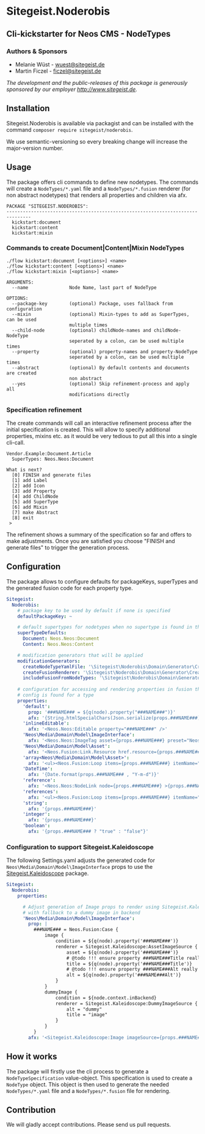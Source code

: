 # Sitegeist.Noderobis
## Cli-kickstarter for Neos CMS - NodeTypes

### Authors & Sponsors

* Melanie Wüst - wuest@sitegeist.de
* Martin Ficzel - ficzel@sitegeist.de

*The development and the public-releases of this package is generously sponsored
by our employer http://www.sitegeist.de.*

## Installation

Sitegeist.Noderobis is available via packagist and can be installed with the command `composer require sitegeist/noderobis`.

We use semantic-versioning so every breaking change will increase the major-version number.

## Usage

The package offers cli commands to define new nodetypes. The commands will create a `NodeTypes/*.yaml` file and 
a `NodeTypes/*.fusion` renderer (for non abstract nodetypes) that renders all properties and children via afx.

```
PACKAGE "SITEGEIST.NODEROBIS":
-------------------------------------------------------------------------------
  kickstart:document                       
  kickstart:content                        
  kickstart:mixin                          
```

### Commands to create Document|Content|Mixin NodeTypes 


```
./flow kickstart:document [<options>] <name>
./flow kickstart:content [<options>] <name>
./flow kickstart:mixin [<options>] <name>

ARGUMENTS:
  --name               Node Name, last part of NodeType

OPTIONS:
  --package-key        (optional) Package, uses fallback from configuration
  --mixin              (optional) Mixin-types to add as SuperTypes, can be used
                       multiple times
  --child-node         (optional) childNode-names and childNode-NodeType
                       seperated by a colon, can be used multiple times
  --property           (optional) property-names and property-NodeType
                       seperated by a colon, can be used multiple times
  --abstract           (optional) By default contents and documents are created
                       non abstract
  --yes                (optional) Skip refinement-process and apply all
                       modifications directly
```

### Specification refinement 

The create commands will call an interactive refinement process after the initial specification is created. This will
allow to specify additional properties, mixins etc. as it would be very tedious to put all this into a single cli-call.

```
Vendor.Example:Document.Article
  SuperTypes: Neos.Neos:Document

What is next?
  [0] FINISH and generate files
  [1] add Label
  [2] add Icon
  [3] add Property
  [4] add ChildNode
  [5] add SuperType
  [6] add Mixin
  [7] make Abstract
  [8] exit
 > 
```

The refinement shows a summary of the specification so far and offers to make adjustments. Once you are satisfied you
choose "FINISH and generate files" to trigger the generation process.

## Configuration

The package allows to configure defaults for packageKeys, superTypes and the generated fusion code for each property type.

```yaml
Sitegeist:
  Noderobis:
    # package key to be used by default if none is specified
    defaultPackageKey: ~

    # default supertypes for nodetypes when no supertype is found in the package namespace
    superTypeDefaults:
      Document: Neos.Neos:Document
      Content: Neos.Neos:Content

    # modification generators that will be applied
    modificationGenerators:
      createNodeTypeYamlFile: '\Sitegeist\Noderobis\Domain\Generator\CreateNodeTypeYamlFileModificationGenerator'
      createFusionRenderer: '\Sitegeist\Noderobis\Domain\Generator\CreateFusionRendererModificationGenerator'
      includeFusionFromNodeTypes: '\Sitegeist\Noderobis\Domain\Generator\IncludeFusionFromNodeTypesModificationGenerator'
      
    # configuration for accessing and rendering properties in fusion the key `default` is used if no special
    # config is found for a type
    properties:
      'default':
        prop: '###NAME### = ${q(node).property("###NAME###")}'
        afx: '{String.htmlSpecialChars(Json.serialize(props.###NAME###))}'
      'inlineEditable':
        afx: '<Neos.Neos:Editable property="###NAME###" />'
      'Neos\Media\Domain\Model\ImageInterface':
        afx: '<Neos.Neos:ImageTag asset={props.###NAME###} preset="Neos.Media.Browser:Thumbnail" />'
      'Neos\Media\Domain\Model\Asset':
        afx: '<Neos.Fusion:Link.Resource href.resource={props.###NAME###.resource} >{props.###NAME###.label}</Neos.Fusion:Link.Resource>'
      'array<Neos\Media\Domain\Model\Asset>':
        afx: '<ul><Neos.Fusion:Loop items={props.###NAME###} itemName="asset"><li><Neos.Fusion:Link.Resource href.resource={asset.resource} >{asset.label}</Neos.Fusion:Link.Resource></li></Neos.Fusion:Loop></ul>'
      'DateTime':
        afx: '{Date.format(props.###NAME### , "Y-m-d")}'
      'reference':
        afx: '<Neos.Neos:NodeLink node={props.###NAME###} >{props.###NAME###.label}</Neos.Neos:NodeLink>'
      'references':
        afx: '<ul><Neos.Fusion:Loop items={props.###NAME###} itemName="reference"><li><Neos.Neos:NodeLink node={reference} >{reference.label}</Neos.Neos:NodeLink></li></Neos.Fusion:Loop></ul>'
      'string':
        afx: '{props.###NAME###}'
      'integer':
        afx: '{props.###NAME###}'
      'boolean':
        afx: '{props.###NAME### ? "true" : "false"}'
```

### Configuration to support Sitegeist.Kaleidoscope

The following Settings.yaml adjusts the generated code for `Neos\Media\Domain\Model\ImageInterface` props
to use the [Sitegeist.Kaleidoscope](https://github.com/sitegeist/Sitegeist.Kaleidoscope) package.

```yaml
Sitegeist:
  Noderobis:
    properties:

      # Adjust generation of Image props to render using Sitegeist.Kaleidoscope
      # with fallback to a dummy image in backend
      'Neos\Media\Domain\Model\ImageInterface':
        prop: |
          ###NAME### = Neos.Fusion:Case {
              image {
                  condition = ${q(node).property('###NAME###')}
                  renderer = Sitegeist.Kaleidoscope:AssetImageSource {
                      asset = ${q(node).property('###NAME###')}
                      # @todo !!! ensure property ###NAME###Title really exists
                      title = ${q(node).property('###NAME###Title')}
                      # @todo !!! ensure property ###NAME###Alt really exists
                      alt = ${q(node).property('###NAME###Alt')}
                  }
              }
              dummyImage {
                  condition = ${node.context.inBackend}
                  renderer = Sitegeist.Kaleidoscope:DummyImageSource {
                      alt = "dummy"
                      title = "image"
                  }
              }
          }
        afx: '<Sitegeist.Kaleidoscope:Image imageSource={props.###NAME###} />'
```

## How it works

The package will firstly use the cli process to generate a `NodeTypeSpecification` value-object. 
This specification is used to create a `NodeType` object. This object is then used to generate
the needed `NodeTypes/*.yaml` file and a `NodeTypes/*.fusion` file for rendering.

## Contribution

We will gladly accept contributions. Please send us pull requests.
